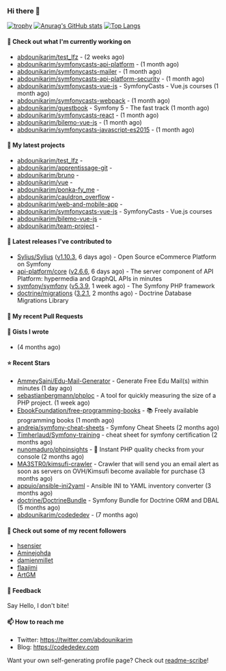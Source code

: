### Hi there 👋

[![trophy](https://github-profile-trophy.vercel.app/?username=abdounikarim&theme=onestar&row=1&column=7&no-frame=true&margin-w=13)](https://github.com/ryo-ma/github-profile-trophy)
[![Anurag's GitHub stats](https://github-readme-stats.vercel.app/api?username=abdounikarim&show_icons=true&theme=dark&count_private=true&hide_border=true)](https://github.com/anuraghazra/github-readme-stats)
[![Top Langs](https://github-readme-stats.vercel.app/api/top-langs/?username=abdounikarim&langs_count=8&layout=compact&theme=dark&hide_border=true)](https://github.com/anuraghazra/github-readme-stats)

#### 👷 Check out what I'm currently working on

- [abdounikarim/test_lfz](https://github.com/abdounikarim/test_lfz) -  (2 weeks ago)
- [abdounikarim/symfonycasts-api-platform](https://github.com/abdounikarim/symfonycasts-api-platform) -  (1 month ago)
- [abdounikarim/symfonycasts-mailer](https://github.com/abdounikarim/symfonycasts-mailer) -  (1 month ago)
- [abdounikarim/symfonycasts-api-platform-security](https://github.com/abdounikarim/symfonycasts-api-platform-security) -  (1 month ago)
- [abdounikarim/symfonycasts-vue-js](https://github.com/abdounikarim/symfonycasts-vue-js) - SymfonyCasts - Vue.js courses (1 month ago)
- [abdounikarim/symfonycasts-webpack](https://github.com/abdounikarim/symfonycasts-webpack) -  (1 month ago)
- [abdounikarim/guestbook](https://github.com/abdounikarim/guestbook) - Symfony 5 - The fast track (1 month ago)
- [abdounikarim/symfonycasts-react](https://github.com/abdounikarim/symfonycasts-react) -  (1 month ago)
- [abdounikarim/bilemo-vue-js](https://github.com/abdounikarim/bilemo-vue-js) -  (1 month ago)
- [abdounikarim/symfonycasts-javascript-es2015](https://github.com/abdounikarim/symfonycasts-javascript-es2015) -  (1 month ago)

#### 🌱 My latest projects

- [abdounikarim/test_lfz](https://github.com/abdounikarim/test_lfz) - 
- [abdounikarim/apprentissage-git](https://github.com/abdounikarim/apprentissage-git) - 
- [abdounikarim/bruno](https://github.com/abdounikarim/bruno) - 
- [abdounikarim/vue](https://github.com/abdounikarim/vue) - 
- [abdounikarim/ponka-fy_me](https://github.com/abdounikarim/ponka-fy_me) - 
- [abdounikarim/cauldron_overflow](https://github.com/abdounikarim/cauldron_overflow) - 
- [abdounikarim/web-and-mobile-app](https://github.com/abdounikarim/web-and-mobile-app) - 
- [abdounikarim/symfonycasts-vue-js](https://github.com/abdounikarim/symfonycasts-vue-js) - SymfonyCasts - Vue.js courses
- [abdounikarim/bilemo-vue-js](https://github.com/abdounikarim/bilemo-vue-js) - 
- [abdounikarim/team-project](https://github.com/abdounikarim/team-project) - 

#### 🔭 Latest releases I've contributed to

- [Sylius/Sylius](https://github.com/Sylius/Sylius) ([v1.10.3](https://github.com/Sylius/Sylius/releases/tag/v1.10.3), 6 days ago) - Open Source eCommerce Platform on Symfony
- [api-platform/core](https://github.com/api-platform/core) ([v2.6.6](https://github.com/api-platform/core/releases/tag/v2.6.6), 6 days ago) - The server component of API Platform: hypermedia and GraphQL APIs in minutes
- [symfony/symfony](https://github.com/symfony/symfony) ([v5.3.9](https://github.com/symfony/symfony/releases/tag/v5.3.9), 1 week ago) - The Symfony PHP framework
- [doctrine/migrations](https://github.com/doctrine/migrations) ([3.2.1](https://github.com/doctrine/migrations/releases/tag/3.2.1), 2 months ago) - Doctrine Database Migrations Library

#### 🔨 My recent Pull Requests


#### 📓 Gists I wrote

- [](https://gist.github.com/b237278802559acb0bcf1e2516ba718e) (4 months ago)

#### ⭐ Recent Stars

- [AmmeySaini/Edu-Mail-Generator](https://github.com/AmmeySaini/Edu-Mail-Generator) - Generate Free Edu Mail(s) within minutes (1 day ago)
- [sebastianbergmann/phploc](https://github.com/sebastianbergmann/phploc) - A tool for quickly measuring the size of a PHP project. (1 week ago)
- [EbookFoundation/free-programming-books](https://github.com/EbookFoundation/free-programming-books) - :books: Freely available programming books (1 month ago)
- [andreia/symfony-cheat-sheets](https://github.com/andreia/symfony-cheat-sheets) - Symfony Cheat Sheets (2 months ago)
- [Timherlaud/Symfony-training](https://github.com/Timherlaud/Symfony-training) - cheat sheet for symfony certification (2 months ago)
- [nunomaduro/phpinsights](https://github.com/nunomaduro/phpinsights) - 🔰 Instant PHP quality checks from your console (2 months ago)
- [MA3STR0/kimsufi-crawler](https://github.com/MA3STR0/kimsufi-crawler) - Crawler that will send you an email alert as soon as servers on OVH/Kimsufi become available for purchase (3 months ago)
- [appuio/ansible-ini2yaml](https://github.com/appuio/ansible-ini2yaml) - Ansible INI to YAML inventory converter (3 months ago)
- [doctrine/DoctrineBundle](https://github.com/doctrine/DoctrineBundle) - Symfony Bundle for Doctrine ORM and DBAL (5 months ago)
- [abdounikarim/codededev](https://github.com/abdounikarim/codededev) -  (7 months ago)

#### 👯 Check out some of my recent followers

- [hsensier](https://github.com/hsensier)
- [Aminejohda](https://github.com/Aminejohda)
- [damienmillet](https://github.com/damienmillet)
- [flaajimi](https://github.com/flaajimi)
- [ArtGM](https://github.com/ArtGM)

#### 💬 Feedback

Say Hello, I don't bite!

#### 📫 How to reach me

- Twitter: https://twitter.com/abdounikarim
- Blog: https://codededev.com

Want your own self-generating profile page? Check out [readme-scribe](https://github.com/muesli/readme-scribe)!
